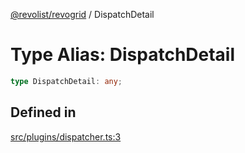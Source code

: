 [@revolist/revogrid](README.md) / DispatchDetail

# Type Alias: DispatchDetail

```ts
type DispatchDetail: any;
```

## Defined in

[src/plugins/dispatcher.ts:3](https://github.com/revolist/revogrid/blob/04dd894203fb683ca28026a56e8b7c79feca958d/src/plugins/dispatcher.ts#L3)
